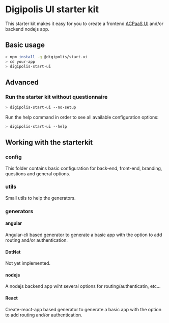# Digipolis UI starter kit

This starter kit makes it easy for you to create a frontend [ACPaaS UI](https://acpaas-ui.digipolis.be) and/or backend nodejs app.

## Basic usage

```sh
> npm install -g @digipolis/start-ui
> cd your-app
> digipolis-start-ui
```

## Advanced

### Run the starter kit without questionnaire

```sh
> digipolis-start-ui --no-setup
```

Run the help command in order to see all available configuration options:

```sh
> digipolis-start-ui --help
```

## Working with the starterkit

### config

This folder contains basic configuration for back-end, front-end, branding, questions and general options.

### utils

Small utils to help the generators.

### generators

#### angular

Angular-cli based generator to generate a basic app with the option to add routing and/or authentication.

#### DotNet

Not yet implemented.

#### nodejs

A nodejs backend app wiht several options for routing/authenticatin, etc...

#### React

Create-react-app based generator to generate a basic app with the option to add routing and/or authentication.
